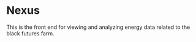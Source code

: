 # Nexus
This is the front end for viewing and analyzing energy data related to the black futures farm. 
